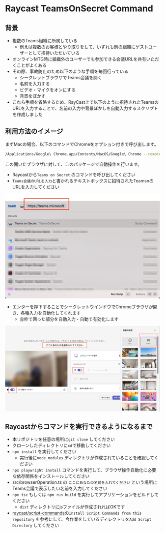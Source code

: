 # Raycast TeamsOnSecret Command

## 背景

- 複数のTeams組織に所属している
    - 例えば複数のお客様とやり取りをして、いずれも別の組織にゲストユーザーとして招待いただいている
- オンラインMTG時に組織外のユーザーでも参加できる会議URLを共有いただくことがよくある
- その際、事故防止のため以下のような手順を毎回行っている
    - シークレットブラウザでTeams会議を開く
    - 名前を入力する
    - ビデオ・マイクをオンにする
    - 背景をぼかす
- これら手順を省略するため、RayCast上で以下のように招待されたTeamsのURLを入力することで、名前の入力や背景ぼかしを自動入力するスクリプトを作成しました

## 利用方法のイメージ

まずMacの場合、以下のコマンドでChromeをオプション付きで呼び出します。

```bash
/Applications/Google\ Chrome.app/Contents/MacOS/Google\ Chrome --remote-debugging-port=9222 --incognito
```

この開いたブラウザに対して、このパッケージで自動操作を行います。

- Raycastから`Teams on Secret` のコマンドを呼び出してください
- `Teams会議のURLを入力`と書かれるテキストボックスに招待されたTeamsnのURLを入力してください

![input url](./docs/images/teams_on_secret_input_url.jpg)

- エンターを押下することでシークレットウインドウでChromeブラウザが開き、各種入力を自動化してくれます
    - 赤枠で囲った部分を自動入力・自動で有効化します

![auto fill](./docs/images/teams-on-secret-auto-input.jpg)

## Raycastからコマンドを実行できるようになるまで

- 本リポジトリを任意の場所に`git clone` してください
- クローンしたディレクトリに`cd`で移動してください
- `npm install` を実行してください
    - 実行後に`node_modules` ディレクトリが作成されていることを確認してください
- `npx playwright install` コマンドを実行して、ブラウザ操作自動化に必要な依存関係をインストールしてください
- src/browserOperation.ts の `ここにあなたの名前を入れてください` という場所にTeams会議で表示したい名前を入力してください
- `npx tsc` もしくは `npm run build` を実行してアプリケーションをビルドしてください
    - `dist` ディレクトリにjsファイルが作成されればOKです
- [raycast/script-commands](https://github.com/raycast/script-commands?tab=readme-ov-file#install-script-commands-from-this-repository)の`Install Script Commands from this repository` を参考にして、今作業をしているディレクトリを`Add Script Directory` してください
